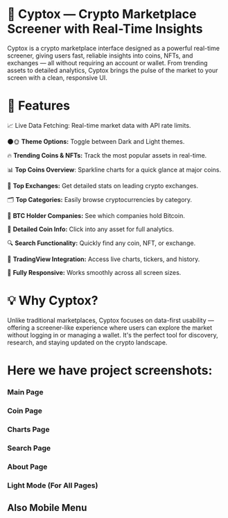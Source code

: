 # 🔗 Cyptox — Crypto Marketplace Screener with Real-Time Insights

Cyptox is a crypto marketplace interface designed as a powerful real-time screener, giving users fast, reliable insights into coins, NFTs, and exchanges — all without requiring an account or wallet. From trending assets to detailed analytics, Cyptox brings the pulse of the market to your screen with a clean, responsive UI.

# 🚀 Features
📈 Live Data Fetching: Real-time market data with API rate limits.

🌑🌞 **Theme Options:** Toggle between Dark and Light themes.

🔥 **Trending Coins & NFTs:** Track the most popular assets in real-time.

📊 **Top Coins Overview**: Sparkline charts for a quick glance at major coins.

🏦 **Top Exchanges:** Get detailed stats on leading crypto exchanges.

🗂️ **Top Categories:** Easily browse cryptocurrencies by category.

🏢 **BTC Holder Companies:** See which companies hold Bitcoin.

🔎 **Detailed Coin Info:** Click into any asset for full analytics.

🔍 **Search Functionality:** Quickly find any coin, NFT, or exchange.

📅 **TradingView Integration:** Access live charts, tickers, and history.

📱 **Fully Responsive:** Works smoothly across all screen sizes.

# 💡 Why Cyptox?
Unlike traditional marketplaces, Cyptox focuses on data-first usability — offering a screener-like experience where users can explore the market without logging in or managing a wallet. It's the perfect tool for discovery, research, and staying updated on the crypto landscape.


# Here we have project screenshots:

### Main Page

### Coin Page

### Charts Page

### Search Page

### About Page

### Light Mode (For All Pages)


## Also Mobile Menu
